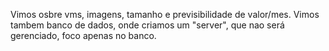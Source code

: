 Vimos osbre vms, imagens, tamanho e previsibilidade de valor/mes.
Vimos tambem banco de dados, onde criamos um "server", que nao será gerenciado, foco apenas no banco.
